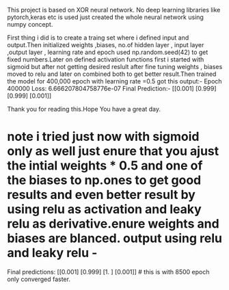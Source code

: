 This project is based on XOR neural network.
No deep learning libraries like pytorch,keras etc is used just created the whole neural network using numpy concept.

First thing i did is to create a traing set where i defined input and output.Then initialized weights ,biases, no.of hidden layer , input layer ,output layer , learning rate and epoch used np.random.seed(42) to get fixed numbers.Later on defined activation functions first i started with sigmoid but after not getting desired reslult after fine tuning weights , biases moved to relu and later on combined both to get better result.Then trained the model for 400,000 epoch with learning rate =0.5 got this 
output:- 
Epoch 400000 Loss: 6.666207804758776e-07
Final Prediction:-
[[0.001]
 [0.999]
 [0.999]
 [0.001]]

 Thank you for reading this.Hope You have a great day.

 # note i tried just now with sigmoid only as well just enure that you ajust the intial weights * 0.5 and one of the biases to np.ones to get good results and even better result by using relu as activation  and leaky relu as derivative.enure weights and biases are blanced. output using relu and leaky relu -
Final predictions:
[[0.001]
 [0.999]
 [1.   ]
 [0.001]] # this is with 8500 epoch only  converged faster.



